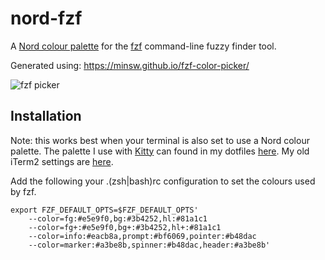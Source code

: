 # nord-fzf

A [Nord colour palette](https://www.nordtheme.com/) for the [fzf](https://github.com/junegunn/fzf) command-line fuzzy finder tool.

Generated using: https://minsw.github.io/fzf-color-picker/

![fzf picker](nord-fzf.png)

## Installation

Note: this works best when your terminal is also set to use a Nord colour palette. The palette I use with [Kitty](https://sw.kovidgoyal.net/kitty/) can found in my dotfiles [here](https://github.com/ianchesal/dotfiles/blob/main/kitty/nord.conf). My old iTerm2 settings are [here](https://github.com/ianchesal/dotfiles/blob/main/iterm/Nord.itermcolors).

Add the following your .(zsh|bash)rc configuration to set the colours used by fzf.

```
export FZF_DEFAULT_OPTS=$FZF_DEFAULT_OPTS'
    --color=fg:#e5e9f0,bg:#3b4252,hl:#81a1c1
    --color=fg+:#e5e9f0,bg+:#3b4252,hl+:#81a1c1
    --color=info:#eacb8a,prompt:#bf6069,pointer:#b48dac
    --color=marker:#a3be8b,spinner:#b48dac,header:#a3be8b'
```
